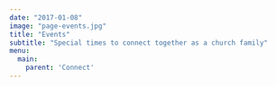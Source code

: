 ```yaml
---
date: "2017-01-08"
image: "page-events.jpg"
title: "Events"
subtitle: "Special times to connect together as a church family"
menu:
  main:
    parent: 'Connect'
---
```


